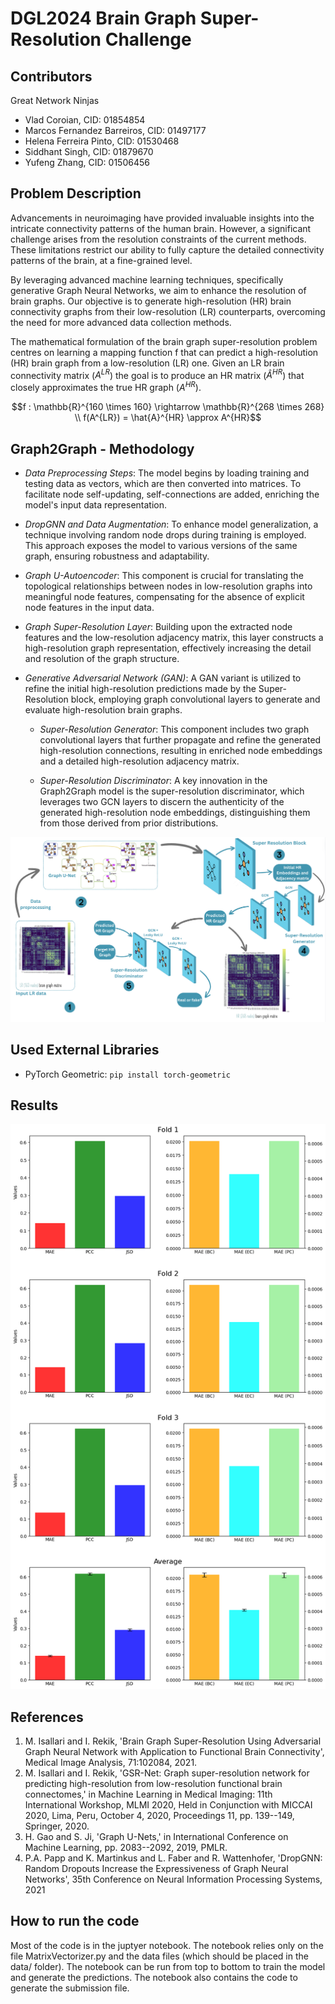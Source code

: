 # DGL2024 Brain Graph Super-Resolution Challenge

## Contributors
Great Network Ninjas
- Vlad Coroian, CID: 01854854
- Marcos Fernandez Barreiros, CID: 01497177
- Helena Ferreira Pinto, CID: 01530468
- Siddhant Singh, CID: 01879670
- Yufeng Zhang, CID: 01506456

## Problem Description

Advancements in neuroimaging have provided invaluable insights into the intricate connectivity patterns of the human brain. However, a significant challenge arises from the resolution constraints of the current methods. These limitations restrict our ability to fully capture the detailed connectivity patterns of the brain, at a fine-grained level. 

By leveraging advanced machine learning techniques, specifically generative Graph Neural Networks, we aim to enhance the resolution of brain graphs. Our objective is to generate high-resolution (HR) brain connectivity graphs from their low-resolution (LR) counterparts, overcoming the need for more advanced data collection methods.

The mathematical formulation of the brain graph super-resolution problem centres on learning a mapping function f that can predict a high-resolution (HR) brain graph from a low-resolution (LR) one. Given an LR brain connectivity matrix ($A^{LR}$) the goal is to produce an HR matrix ($\hat{A}^{HR}$) that closely approximates the true HR graph ($A^{HR}$).

$$f : \mathbb{R}^{160 \times 160} \rightarrow \mathbb{R}^{268 \times 268} \\ f(A^{LR}) = \hat{A}^{HR} \approx A^{HR}$$

## Graph2Graph - Methodology

- _Data Preprocessing Steps_: The model begins by loading training and testing data as vectors, which are then converted into matrices. To facilitate node self-updating, self-connections are added, enriching the model's input data representation.

- _DropGNN and Data Augmentation_: To enhance model generalization, a technique involving random node drops during training is employed. This approach exposes the model to various versions of the same graph, ensuring robustness and adaptability.

- _Graph U-Autoencoder_: This component is crucial for translating the topological relationships between nodes in low-resolution graphs into meaningful node features, compensating for the absence of explicit node features in the input data.

- _Graph Super-Resolution Layer_: Building upon the extracted node features and the low-resolution adjacency matrix, this layer constructs a high-resolution graph representation, effectively increasing the detail and resolution of the graph structure.

- _Generative Adversarial Network (GAN)_: A GAN variant is utilized to refine the initial high-resolution predictions made by the Super-Resolution block, employing graph convolutional layers to generate and evaluate high-resolution brain graphs.

    - _Super-Resolution Generator_: This component includes two graph convolutional layers that further propagate and refine the generated high-resolution connections, resulting in enriched node embeddings and a detailed high-resolution adjacency matrix.

    - _Super-Resolution Discriminator_: A key innovation in the Graph2Graph model is the super-resolution discriminator, which leverages two GCN layers to discern the authenticity of the generated high-resolution node embeddings, distinguishing them from those derived from prior distributions.

![Model Architecture](./model_architecture.png)

## Used External Libraries

- PyTorch Geometric: `pip install torch-geometric`

## Results

![Fold Evaluation metrics](./fold_evaluation_metrics.png)


## References

1. M. Isallari and I. Rekik, 'Brain Graph Super-Resolution Using Adversarial Graph Neural Network with Application to Functional Brain Connectivity', Medical Image Analysis, 71:102084, 2021.
2. M. Isallari and I. Rekik, 'GSR-Net: Graph super-resolution network for predicting high-resolution from low-resolution functional brain connectomes,' in Machine Learning in Medical Imaging: 11th International Workshop, MLMI 2020, Held in Conjunction with MICCAI 2020, Lima, Peru, October 4, 2020, Proceedings 11, pp. 139--149, Springer, 2020.
3. H. Gao and S. Ji, 'Graph U-Nets,' in International Conference on Machine Learning, pp. 2083--2092, 2019, PMLR.
4. P.A. Papp and K. Martinkus and L. Faber and R. Wattenhofer, 'DropGNN: Random Dropouts Increase the Expressiveness of Graph Neural Networks', 35th Conference on Neural Information Processing Systems, 2021

## How to run the code

Most of the code is in the juptyer notebook. The notebook relies only on the file MatrixVectorizer.py and the data files (which should be placed in the data/ folder). The notebook can be run from top to bottom to train the model and generate the predictions. The notebook also contains the code to generate the submission file.